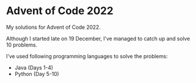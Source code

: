 # Advent of Code 2022
My solutions for Advent of Code 2022.

Although I started late on 19 December, I've managed to catch up and solve 10 problems.

I've used following programming languages to solve the problems:
- Java (Days 1-4)
- Python (Day 5-10)
